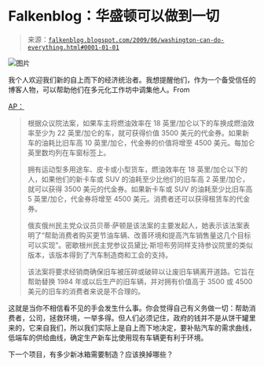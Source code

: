 <!--yml

类别：未分类

日期：2024-05-12 21:58:52

-->

# Falkenblog：华盛顿可以做到一切

> 来源：[`falkenblog.blogspot.com/2009/06/washington-can-do-everything.html#0001-01-01`](http://falkenblog.blogspot.com/2009/06/washington-can-do-everything.html#0001-01-01)

![图片](https://blogger.googleusercontent.com/img/b/R29vZ2xl/AVvXsEjXHlkrnU69wBf50Vq569yzNEsrwsED0dMFNmq6UZu9CR9SkwQ1WHLBlx3Dc5CKPRYVOxDpTlV29s9brDb-A2Lt4gJIHGbIZ-U-NmSKo5VFZnaWVbmtFTmbxJ_p3bEGMHCzveurOw/s1600-h/kb.jpg)

我个人欢迎我们新的自上而下的经济统治者。我想提醒他们，作为一个备受信任的博客人物，可以帮助他们在多元化工作坊中调集他人。From

[AP：](http://news.yahoo.com/s/ap/20090609/ap_on_go_co/us_cash_for_clunkers)

> 根据众议院法案，如果车主将燃油效率在 18 英里/加仑以下的车换成燃油效率至少为 22 英里/加仑的车，就可获得价值 3500 美元的代金券。如果新车的油耗比旧车高 10 英里/加仑，代金券的价值将增至 4500 美元。每加仑英里数均列在车窗标签上。
> 
> 拥有运动型多用途车、皮卡或小型货车，燃油效率在 18 英里/加仑以下的人，如果他们的新卡车或 SUV 的油耗至少比他们的旧车高 2 英里/加仑，就可以获得 3500 美元的代金券。如果新卡车或 SUV 的油耗至少比旧车高 5 英里/加仑，代金券将增至 4500 美元。消费者还可以获得租赁车的代金券。
> 
> 俄亥俄州民主党众议员贝蒂·萨顿是该法案的主要发起人，她表示该法案表明了“帮助消费者购买更节油车辆、改善环境和提高汽车销售量这几个目标可以实现”。密歇根州民主党参议员黛比·斯坦布劳同样支持参议院里的类似版本，该版本得到了汽车制造商和工会的支持。
> 
> 该法案将要求经销商确保旧车被压碎或破碎以让废旧车辆离开道路。它旨在帮助替换 1984 年或以后生产的旧车辆，并对拥有价值高于 3500 或 4500 美元的旧车的消费者来说是不合理的。

这就是当你不相信看不见的手会发生什么事。你会觉得自己有义务做一切：帮助消费者，公司，拯救环境，一举多得。但人们必须记住，政府的钱并不是从饼干罐里来的，它来自我们，所以我们实际上是自上而下地决定，要补贴汽车的需求曲线，低端车的供给曲线，确定生产新车比使用现有车辆更有利于环境。

下一个项目，有多少新冰箱需要制造？应该换掉哪些？
